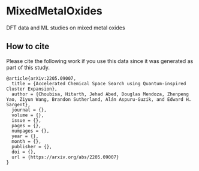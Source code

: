 # MixedMetalOxides
DFT data and ML studies on mixed metal oxides


## How to cite
Please cite the following work if you use this data since it was generated as part of this study.
```
@article{arXiv:2205.09007,
  title = {Accelerated Chemical Space Search using Quantum-inspired Cluster Expansion},
  author = {Choubisa, Hitarth, Jehad Abed, Douglas Mendoza, Zhenpeng Yao, Ziyun Wang, Brandon Sutherland, Alán Aspuru-Guzik, and Edward H. Sargent},
  journal = {},
  volume = {},
  issue = {},
  pages = {},
  numpages = {},
  year = {},
  month = {},
  publisher = {},
  doi = {},
  url = {https://arxiv.org/abs/2205.09007}
}
```
